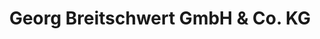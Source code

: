 ---
title: "Georg Breitschwert GmbH & Co. KG"
url: /heilsbronn/georg-breitschwert-gmbh-und-co-kg/
shop: Autohaus
---